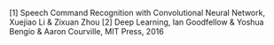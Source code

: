 [1] Speech Command Recognition with Convolutional Neural Network, Xuejiao Li & Zixuan Zhou
[2] Deep Learning, Ian Goodfellow & Yoshua Bengio & Aaron Courville, MIT
Press, 2016